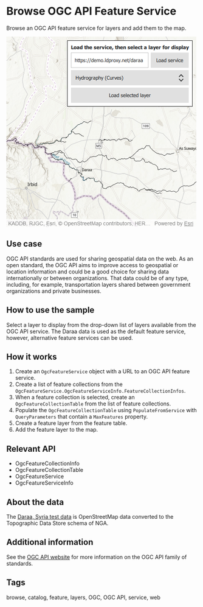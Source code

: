 # Browse OGC API Feature Service

Browse an OGC API feature service for layers and add them to the map.

![](screenshot.png)

## Use case

OGC API standards are used for sharing geospatial data on the web. As an open standard, the OGC API aims to improve access to geospatial or location information and could be a good choice for sharing data internationally or between organizations. That data could be of any type, including, for example, transportation layers shared between government organizations and private businesses.

## How to use the sample
Select a layer to display from the drop-down list of layers available from the OGC API service. The Daraa data is used as the default feature service, however, alternative feature services can be used.

## How it works
1. Create an `OgcFeatureService` object with a URL to an OGC API feature service.
2. Create a list of feature collections from the `OgcFeatureService.OgcFeatureServiceInfo.FeatureCollectionInfos`.
3. When a feature collection is selected, create an `OgcFeatureCollectionTable` from the list of feature collections.
4. Populate the `OgcFeatureCollectionTable` using `PopulateFromService` with `QueryParameters` that contain a `MaxFeatures` property.
5. Create a feature layer from the feature table.
6. Add the feature layer to the map.

## Relevant API
* OgcFeatureCollectionInfo
* OgcFeatureCollectionTable
* OgcFeatureService
* OgcFeatureServiceInfo

## About the data

The [Daraa, Syria test data](https://demo.ldproxy.net/daraa) is OpenStreetMap data converted to the Topographic Data Store schema of NGA.

## Additional information

See the [OGC API website](https://ogcapi.ogc.org/) for more information on the OGC API family of standards.

## Tags

browse, catalog, feature, layers, OGC, OGC API, service, web
